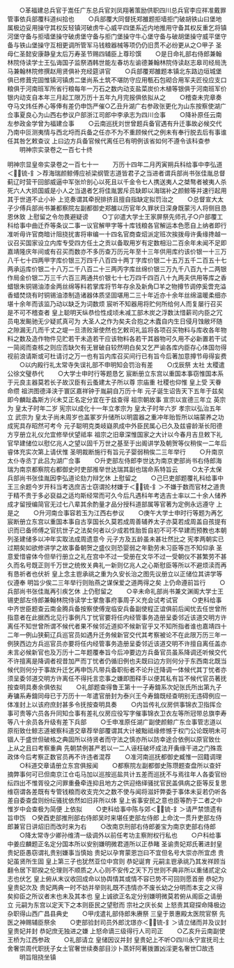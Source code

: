 <!-- { "loadSidebar": true } -->
　　○革福建总兵官于嵩任广东总兵官刘凤翔著策励供职四川总兵官李应祥准戴罪管事依兵部覆科道纠拾也
　　○兵部覆大同督抚郑雒题拒墙拒门破胡铁山曰堡地属极边妥用操守其权反轻镇河破虏牛心威平四堡系近内地推用守备其权反重乞将镇河堡守备与拒墙堡操守破虏堡守备与拒门堡操守牛心堡守备与破胡堡操守威平堡守备与铁山堡操守互相更调所管军马钱粮器械等项仍仍旧贯不必纷更从之○甲子  圣母仁圣懿安康静皇太后万寿圣节赐四辅臣上尊珍馔
　　○是日命礼部右侍郎兼翰林院侍读学士王弘诲国子监祭酒韩世能左春坊左谕德兼翰林院侍读赵志皋司经局洗马兼翰林院修撰赵用贤俱补充经筵讲官
　　○兵部覆郑雒题本镇北东路边垣城堡俱已修葺完固惟镇河镇虏二堡尚系土筑不堪防守应用甎石包砌合用军夫匠役应支口粮俱于河南班军所省行粮每年一万石之数内动支盐菜炭价木植等银俱于河南班军价银内动支自本年三月起工限万历十五年九月完报俱依拟从之
　　○稽查未完章奏夺马文炜任养心等俸有差仍申饬严催○乙丑升湖广右参政张更化为山东按察使湖广佥事夏良心为山西右参议户部浙江司郎中李承志为四川佥事
　　○降补原任云南左参政金学曾为福建佥事
　　○云南巡抚刘世曾题兵备官遇有升迁事故必候交代乃南中叵测夷情与西北埒而兵备之任亦不为不重顾候代之例未有奉行脱去后有事谁任其咎乞敕查议  上曰边方兵备官候代离任已有明例该省如何不遵令该科查参
　　明神宗实录卷之一百七十终

明神宗显皇帝实录卷之一百七十一
　　万历十四年二月丙寅朔兵科给事中李弘道＜锍-釒＞荐海瑞颜鲸傅应祯梁纲管志道皆君子之当进者谓兵部尚书张佳胤总督蓟辽时营干回部威逼中军张炌剖心以死且以千金令七人携送夷人之桀骜者被夷人杀死六人大损国威是小人之当退者乞将佳胤罢斥员缺即以海瑞补之颜鲸等并速行起用其于世道不止小补  上览奏谓其牵掜排挤且擅自指缺定拟罚治之
　　○总督宣大太子少傅兵部尚书兼都察院左副都御史郑雒以历官年久罪状日深身既蒙污人将侧目恳恩休致  上慰留之令勿畏避疑谤
　　○丁卯遣大学士王家屏祭先师孔子○户部覆工科给事中曲迁乔等条议二事一议官解甲字等十库钱粮各官解运本色愿自上纳者即行准听毋许官商暗计阻挠扰害将审编一十四名官商查炤派定班次挨拨毋许夤缘搀越一议召买国家设立内库专受四方任土之贡以备取用岁有定数相沿二百余年未闻不足即嘉靖隆庆年间或有召买而数亦不多历查万历元年至十三年供用库约该价银一十三万八千七十四两甲字库价银三万四千八百四十两丁字库价银二十五万五千二百五十七两承运库价银二十八万二千八百二十三两丙字库丝绵价银三万九千八百九十二两银作局金价银二万三千六百三两通共价银七十七万四千四百八十九两夫供用等库之香蜡银朱铜锡油漆金两丝绵等料若掌库将节年存余及新角□羊之物撙节调停奚啻充溢香蜡焚烧有时铜锡油漆制造诸器体质坚固堪用二三十年近亦十余年丝绵温暖柔细亦堪十余年而该监乃动以缺乏为词数烦  宸听不知器用将贮何所给何人而复屡行召买是不可不稽查者  皇上聪明天纵恭俭性成顷未减工部木炭之浮数汰惜薪司内臣之冗员电发飈驰无少疑贰真可为  大圣人之作为矣夫合抱之木蠹自内生日侵月蚀敝坏随之隙漏无几而千丈之堤一旦溃败渐使然也乞敕司礼监将各项召买物料与库收各年物料之数及造作物件见贮若干未造若干应该物料各若干其器物可久用不必新置若干试一简阅而查核之则应否缺欠有无冒破自较然明白矣又乞严谕各库内臣存心体国勿得视前浪请斯或可杜请讨之万一也有旨内库召买间行已有旨今后著加意撙节毋得妄费
　　○以内殿行礼太常寺失误礼部不申明知会罚治有差
　　○戊辰祭  太社  太稷遣公徐文璧恭代
　　○大学士申时行等题恳乞  宸断册立东宫以重国本事窃惟国本系于元良主器莫若长子故汉臣有云蚤建太子所以尊  宗庙重  社稷也仰惟  皇上受  天眷命缵  祖洪图德泽浃于寰区嘉祥钟于胤嗣自万历十年  元子诞生诏告天下五年于兹矣即今麟趾螽斯方兴未艾正名定分宜在于兹查得  祖宗朝故事  宣宗以宣德三年立  英宗为  皇太子时年二岁  宪宗以成化十一年立孝宗为  皇太子时年六岁  孝宗以弘治五年立  武宗为  皇太子尚未周岁也盖冢岁升储所以明震器之重冲年贻哲所以端蒙养之功成宪具存昭然可考今  元子聪明克类岐嶷夙成中外臣民属心已久及兹睿龄渐长阳德方亨册立礼仪允宜修举伏望祗率  祖宗之旧章深惟国家之大计以今春月吉旦敕下礼官早建储位以慰亿兆人之望以固千万世之基至于出阁讲学及朝贺等仪稍俟一二年后睿体充实次第上请伏惟  圣明裁断施行有旨元子婴弱稍俟二三年举行
　　○升南京太仆寺丞丁此吕为湖广佥事
　　○升吏部左侍郎李世达为南京吏部尚书右侍郎海瑞为南京都察院右都御史时吏部推举世达瑞其副也瑞命系特旨云
　　○太子太保兵部尚书张佳胤因李弘道论劾力辩乞休  上慰留之
　　○己巳吏部题覆礼科给事中王三余题今岁开科当考选庶吉士窃谓抡材嫌于＜锍-釒＞不嫌于数而官材之道贵于精不贵于多必裒益之适均斯经常而可久今后凡遇科年考选吉士率以二十余人储养成才留授编简官无过七八辈其余酌量才品分授科道部属等官著为定例永远遵守  上是之
　　○升河南佥事容若玉为江西右参议
　　○庚午大学士申时行等题为再乞  宸断册立东宫以重国本事自古享国长久莫若成周善辅养太子亦莫若成周盖自孩提有识而已备师傅之官抗世子之法矣何者以少成若性胎哲自初不可不早建而预教也本朝  列圣建储多以冲年实取法成周遗意今  元子方及五龄虽未甚壮然比之  宪孝两朝实已过期矣如欲修讲学之故事备朝贺之盛仪则恐婴弱之年勤劳未习臣等岂不知仰承  圣意爱惜睿体今但举行册立之礼在宫中不过一受册在文华不过一受朝仪不甚繁劳不甚久而名号既正则千万世之统攸关典礼一新则亿兆人之心斯慰臣等所以不避烦渎而再有恳祈者也伏祈  皇上念主鬯承祧之重为久安长治之图先议册立以正储位其讲学等仪遵奉  明旨少俟二三年举行则贻燕之谋保爱之道两得之矣  上仍命遵前旨行
　　○兵部尚书张佳胤再引疾乞休  上仍慰留之
　　○辛未命礼部尚书兼文渊阁大学士王锡吏部左侍郎兼翰林院侍读学士掌詹事府事周子义充会试考试官
　　○吏科给事中齐世臣题查云南金腾兵备按察使傅宠临安兵备副使程正谊俱前后闻忧去任世曾所指意者在此据西北见行事例凡丁忧官要将任内经管事务造册呈委邻近该道交明方许离任不知世曾所谓不候代者果不候邻近道抑不候新官乎又不知所指者谁也嘉靖四十二年一例山狭蓟辽兵巡官员如遇升迁务候新官交代其考察被论不在此限万历三年一例狭西边方兵巡官员亦要将任内经管事务造册呈委邻近该道交明不许擅自离任盖亦未言必候新官也及万历十二年题覆奉旨今后冲要边方兵备官员虽系降调还听候交代不许擅离是降调者视昔加严而丁忧者仍循旧例也夫既曰边方则何分于东西南北既当候代则何分于事故升迁乞再申饬凡带兵备职衔者不论升迁降调一体候代其丁忧者亦须呈委邻道交明方许离任不得托言恋事之嫌即图释手以便其私有旨不候代官员著抚按查明具奏余俱依拟
　　○礼部题查得鲁王第十一子寿錥系次妃张氏所出第九子寿镛系寿錥同母已于万历十一年遣官册封为泰兴王今寿錥既经查明别无违碍例应一体准封上以该府庶封甚多令抚按查明具奏
　　○内旨传礼仪房供事锦衣卫指挥佥事可贵等六员各升同知佥事有差礼仪房应役写字催事锦衣卫衣左等所冠带总旗李寿等八十余员各升级有差下兵部
　　○壬申准原任湖广副使颜鲸广东佥事管志道以原衔致仕鲸志道被察科道交章荐举部覆谓其大计被黜祗缘修憾于权门公论既明未可锢人于盛世但破格之典固所以待贤者而守法之慎亦所以防幸途合依例以原官致仕  上从之且曰考察重典  先朝禁例甚严若以一二人诬枉破坏成法开夤缘干进之门殊乖政体今后考察正数官员再不许违者混荐
　　○准河南巡抚都御史臧惟一回籍调理
　　○科道交章请册立东宫俱报闻
　　○都察院左副都御史陈瓒题查盘所以查奸摘弊事何可已但南京江仓屯马加以巡按巡盐共计五差而巡抚不与焉往年人各委官纷纭四出不惟胥役之问罪重叠牵连抑且地方之供迎络绎骚扰官民盖俱病之臣等反复思维窃谓各差既有专管钱粮而收支完欠之数不使与闻将滋奸弊委于事体未妥若仍听各差自委查盘则纷纭骚扰依然如旧非所以体  皇上省事安民之意也臣等酌于二者之中惟岁中会查极为简便  上依拟
　　○吏科给事中陈与郊＜锍-釒＞请严禁馈遗有旨申饬　○癸酉吏部推刑部右侍郎吴时来堪任吏部左侍郎  上命沈一贯升吏部左侍郎兼官日讲炤旧而改时来为右
　　○改南京刑部右侍郎姜宝为南京吏部右侍郎
　　○降太常寺少卿孙维清一级调外以前任考功主察附权行私也
　　○户科给事中姜应麟题正名定分国本所以安别嫌明微君道所以正恭睹  圣谕贵妃郑氏著进封皇贵妃臣愚窃谓礼贵别嫌事当慎始  贵妃以孕育蒙恩岂曰不宜但名号大崇亦所宜虑  贵妃虽贤所生固  皇上第三子也犹然亚位中宫则  恭妃诞育  元嗣主鬯承祧乃其发祥顾当翻令居下耶揆之伦理则不顺质之人心则不安传之天下万世则不典非所以重储贰定众志也伏乞  皇上俯从末议收回成命以协舆情其或情不容已势不可回则愿首册  恭妃为  皇贵妃次及  贵妃两典一时不妨并举则礼既不违情亦不废长幼之分明而本支之义得矣抑臣之所议者末也未及其本也  皇上诚欲正名定分别嫌明微莫若俯从阁臣之请册立  元嗣为东宫以定天下之本则臣民之望慰而  宗社之庆长矣  上怒责其窥探命降极边杂职得山西广昌县典史
　　○甲戌遣礼部侍郎朱赓祭  三皇于景惠殿太医院官祭  先医之神赐辅臣祭余
　　○吏部验封司员外郎沈璟亦＜锍-釒＞请立储而并及议封  皇贵妃并封  恭妃庶无独进之嫌  上怒命谪三级得行人司司正
　　○乙亥升云南副使王桥为江西参政
　　○礼部请立  皇储因议并封  皇贵妃上不听○四川永宁宣抚司土舍奢崇周代职抚子女土官奢世续奏部目沙卜蒸奸阿著拨置凶淫更名奢世□故违
　　明旨阻挠坐镇
